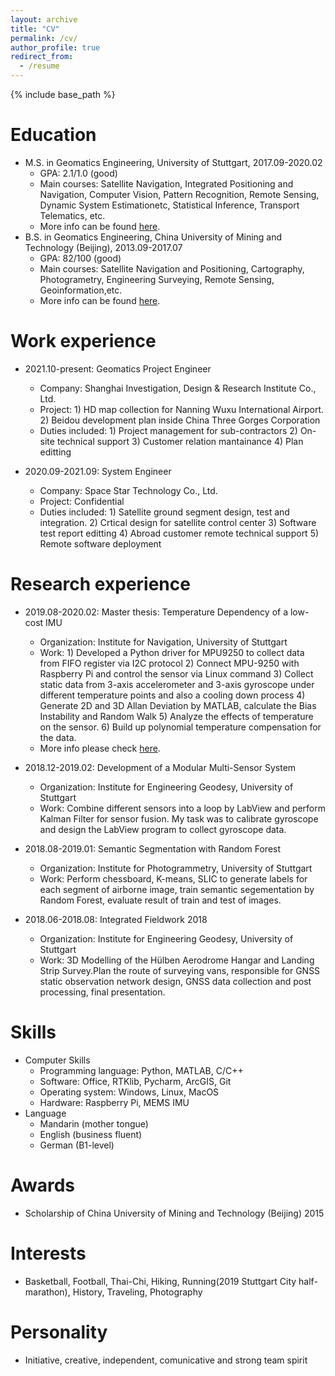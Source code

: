 ```yaml
---
layout: archive
title: "CV"
permalink: /cv/
author_profile: true
redirect_from:
  - /resume
---
```


{% include base_path %}

Education
======
* M.S. in Geomatics Engineering, University of Stuttgart, 2017.09-2020.02
  * GPA: 2.1/1.0 (good)
  * Main courses: Satellite Navigation, Integrated Positioning and Navigation, Computer Vision, Pattern Recognition, Remote Sensing, Dynamic System     Estimationetc, Statistical Inference, Transport Telematics, etc.
  * More info can be found [here](https://www.geoengine.uni-stuttgart.de/).
* B.S. in Geomatics Engineering, China University of Mining and Technology (Beijing), 2013.09-2017.07
  * GPA: 82/100 (good)
  * Main courses: Satellite Navigation and Positioning, Cartography, Photogrametry,  Engineering Surveying, Remote Sensing, Geoinformation,etc.
  * More info can be found [here](https://dcxy.cumtb.edu.cn/).
  
Work experience
======
* 2021.10-present: Geomatics Project Engineer
  * Company: Shanghai Investigation, Design & Research Institute Co., Ltd.
  * Project: 1) HD map collection for Nanning Wuxu International Airport. 2) Beidou development plan inside China Three Gorges Corporation
  * Duties included: 1) Project management for sub-contractors 2) On-site technical support 3) Customer relation mantainance 4) Plan editting 

* 2020.09-2021.09: System Engineer
  * Company: Space Star Technology Co., Ltd.
  * Project: Confidential
  * Duties included: 1) Satellite ground segment design, test and integration. 2) Crtical design for satellite control center 3) Software test           report editting 4) Abroad customer remote technical support 5) Remote software deployment

Research experience
======
* 2019.08-2020.02: Master thesis: Temperature Dependency of a low-cost IMU
  * Organization: Institute for Navigation, University of Stuttgart
  * Work: 1) Developed a Python driver for MPU9250 to collect data from FIFO register via I2C protocol
          2) Connect MPU-9250 with Raspberry Pi and control the sensor via Linux command
          3) Collect static data from 3-axis accelerometer and 3-axis gyroscope under different temperature points and also a cooling down process
          4) Generate 2D and 3D Allan Deviation by MATLAB, calculate the Bias Instability and Random Walk
          5) Analyze the effects of temperature on the sensor. 
          6) Build up polynomial temperature compensation for the data.
  * More info please check [here](https://github.com/dyx1994/Temperature-denpendency-of-a-low-cost-IMU). 

* 2018.12-2019.02: Development of a Modular Multi-Sensor System
  * Organization: Institute for Engineering Geodesy, University of Stuttgart
  * Work: Combine different sensors into a loop by LabView and perform Kalman Filter for sensor fusion. My task was to calibrate gyroscope and                 design the LabView program to collect gyroscope data.

* 2018.08-2019.01: Semantic Segmentation with Random Forest
  * Organization: Institute for Photogrammetry, University of Stuttgart
  * Work: Perform chessboard, K-means, SLIC to generate labels for each segment of airborne image, train semantic segementation by Random Forest,             evaluate result of train and test of images.

* 2018.06-2018.08: Integrated Fieldwork 2018
  * Organization: Institute for Engineering Geodesy, University of Stuttgart
  * Work: 3D Modelling of the Hülben Aerodrome Hangar and Landing Strip Survey.Plan the route of surveying vans, responsible for GNSS static                   observation network design, GNSS data collection and post processing, final presentation. 


Skills
======
* Computer Skills
  * Programming language: Python, MATLAB, C/C++
  * Software: Office, RTKlib, Pycharm, ArcGIS, Git 
  * Operating system: Windows, Linux, MacOS
  * Hardware: Raspberry Pi, MEMS IMU
* Language
  * Mandarin (mother tongue)
  * English (business fluent)
  * German (B1-level)

Awards
======
* Scholarship of China University of  Mining and Technology (Beijing) 2015
  
Interests
======
* Basketball, Football, Thai-Chi, Hiking, Running(2019 Stuttgart City half-marathon), History, Traveling, Photography
  
Personality
======
* Initiative, creative, independent, comunicative and strong team spirit
